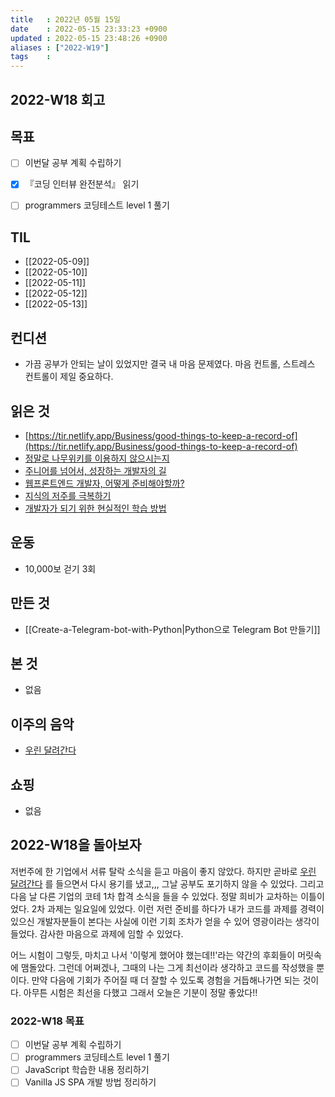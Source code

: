 ```yaml
---
title   : 2022년 05월 15일
date    : 2022-05-15 23:33:23 +0900
updated : 2022-05-15 23:48:26 +0900
aliases : ["2022-W19"] 
tags    : 
---
```

## 2022-W18 회고

## 목표
- [ ] 이번달 공부 계획 수립하기
- [x] 『코딩 인터뷰 완전분석』 읽기
- [ ] programmers 코딩테스트 level 1 풀기


## TIL
- [[2022-05-09]]
- [[2022-05-10]]
- [[2022-05-11]]
- [[2022-05-12]]
- [[2022-05-13]]

## 컨디션
- 가끔 공부가 안되는 날이 있었지만 결국 내 마음 문제였다. 마음 컨트롤, 스트레스 컨트롤이 제일 중요하다.

## 읽은 것
- [https://tir.netlify.app/Business/good-things-to-keep-a-record-of](https://tir.netlify.app/Business/good-things-to-keep-a-record-of)
- [정말로 나무위키를 이용하지 않으시는지](https://fruitwangler.postype.com/post/11353504)
- [주니어를 넘어서, 성장하는 개발자의 길](https://www.inflearn.com/pages/weekly-inflearn-38-20211228)
- [웹프론트엔드 개발자, 어떻게 준비해야할까?](https://medium.com/codesquad-kr/%EC%9B%B9-%ED%94%84%EB%A1%A0%ED%8A%B8%EC%97%94%EB%93%9C-%EA%B0%9C%EB%B0%9C%EC%9E%90-%EC%96%B4%EB%96%BB%EA%B2%8C-%EC%A4%80%EB%B9%84%ED%95%B4%EC%95%BC-%ED%95%A0%EA%B9%8C-5ac7bb6ff2a9)
- [지식의 저주를 극복하기](https://medium.com/codesquad-kr/%EC%A7%80%EC%8B%9D%EC%9D%98-%EC%A0%80%EC%A3%BC%EB%A5%BC-%EA%B7%B9%EB%B3%B5%ED%95%98%EA%B8%B0-bb9a697b1bf5)
- [개발자가 되기 위한 현실적인 학습 방법](https://eyegochild.medium.com/%EA%B0%9C%EB%B0%9C%EC%9E%90%EA%B0%80-%EB%90%98%EA%B8%B0-%EC%9C%84%ED%95%9C-%ED%98%84%EC%8B%A4%EC%A0%81%EC%9D%B8-%ED%95%99%EC%8A%B5-%EB%B0%A9%EB%B2%95-a076e08bafe2)

## 운동
- 10,000보 걷기 3회

## 만든 것
- [[Create-a-Telegram-bot-with-Python|Python으로 Telegram Bot 만들기]]

## 본 것
- 없음

## 이주의 음악
- [우린 달려간다](https://www.youtube.com/watch?v=rqgyNgk-1GU&t=388s)

## 쇼핑
- 없음

## 2022-W18을 돌아보자
저번주에 한 기업에서 서류 탈락 소식을 듣고 마음이 좋지 않았다. 하지만 곧바로 [우린 달려간다](https://www.youtube.com/watch?v=rqgyNgk-1GU&t=388s) 를 들으면서 다시 용기를 냈고,,, 그날 공부도 포기하지 않을 수 있었다. 그리고 다음 날 다른 기업의 코테 1차 합격 소식을 들을 수 있었다. 정말 희비가 교차하는 이틀이었다. 
2차 과제는 일요일에 있었다. 이런 저런 준비를 하다가 내가 코드를 과제를 경력이 있으신 개발자분들이 본다는 사실에 이런 기회 조차가 얻을 수 있어 영광이라는 생각이 들었다. 감사한 마음으로 과제에 임할 수 있었다.

어느 시험이 그렇듯, 마치고 나서 '이렇게 했어야 했는데!!'라는 약간의 후회들이 머릿속에 맴돌았다. 그런데 어쩌겠나, 그때의 나는 그게 최선이라 생각하고 코드를 작성했을 뿐이다. 만약 다음에 기회가 주어질 때 더 잘할 수 있도록 경험을 거듭해나가면 되는 것이다. 아무튼 시험은 최선을 다했고 그래서 오늘은 기분이 정말 좋았다!!

### 2022-W18 목표
- [ ] 이번달 공부 계획 수립하기
- [ ] programmers 코딩테스트 level 1 풀기
- [ ] JavaScript 학습한 내용 정리하기
- [ ] Vanilla JS SPA 개발 방법 정리하기
